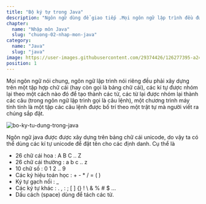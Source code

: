 ```yaml
---
title: "Bộ ký tự trong Java"
description: "Ngôn ngữ dùng để giao tiếp .Mọi ngôn ngữ lập trình đều được xây dựng từ một bộ ký tự nào đó. Ngôn ngữ Java cũng vậy, và bài này chúng ta cùng tìm hiểu xem bộ ký tự trong Java nhé"
chapter:
  name: "Nhập môn Java"
  slug: "chuong-02-nhap-mon-java"
category:
  name: "Java"
  slug: "java"
image: https://user-images.githubusercontent.com/29374426/126277395-a24c6713-0e4d-4d7d-9e56-9002ddb4c73a.png
position: 1
---
```


Mọi ngôn ngữ nói chung, ngôn ngữ lập trình nói riêng đều phải xây dựng trên một tập hợp chữ cái (hay còn gọi là bảng chữ cái), các kí tự được nhóm lại theo một cách nào đó để tạo thành các từ, các từ lại được nhóm lại thành các câu (trong ngôn ngữ lập trình gọi là câu lệnh), một chương trình máy tính tính là một tập các câu lệnh được bố trí theo một trật tự mà người viết ra chúng sắp đặt.

![bo-ky-tu-dung-trong-java](https://user-images.githubusercontent.com/29374426/126277395-a24c6713-0e4d-4d7d-9e56-9002ddb4c73a.png)

Ngôn ngữ java được được xây dựng trên bảng chữ cái unicode, do vậy ta có thể dùng các kí tự unicode để đặt tên cho các định danh. Cụ thể là

- 26 chữ cái hoa : A B C .. Z
- 26 chữ cái thường : a b c .. z
- 10 chữ số : 0 1 2 .. 9
- Các ký hiệu toán học : + - \* / = ( )
- Ký tự gạch nối : \_
- Các ký tự khác : . , : ; [ ] {} ! \ & % # $ ...
- Dấu cách (space) dùng để tách các từ.
